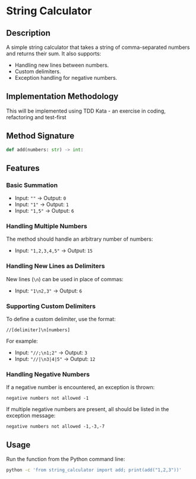 # String Calculator

## Description
A simple string calculator that takes a string of comma-separated numbers and returns their sum. It also supports:
- Handling new lines between numbers.
- Custom delimiters.
- Exception handling for negative numbers.

## Implementation Methodology
This will be implemented using TDD Kata - an exercise in coding, refactoring and test-first

## Method Signature
```python
def add(numbers: str) -> int:
```

## Features
### Basic Summation
- Input: `""` → Output: `0`
- Input: `"1"` → Output: `1`
- Input: `"1,5"` → Output: `6`

### Handling Multiple Numbers
The method should handle an arbitrary number of numbers:
- Input: `"1,2,3,4,5"` → Output: `15`

### Handling New Lines as Delimiters
New lines (`\n`) can be used in place of commas:
- Input: `"1\n2,3"` → Output: `6`

### Supporting Custom Delimiters
To define a custom delimiter, use the format:
```
//[delimiter]\n[numbers]
```
For example:
- Input: `"//;\n1;2"` → Output: `3`
- Input: `"//|\n3|4|5"` → Output: `12`

### Handling Negative Numbers
If a negative number is encountered, an exception is thrown:
```
negative numbers not allowed -1
```
If multiple negative numbers are present, all should be listed in the exception message:
```
negative numbers not allowed -1,-3,-7
```

## Usage
Run the function from the Python command line:
```sh
python -c 'from string_calculator import add; print(add("1,2,3"))'
```

